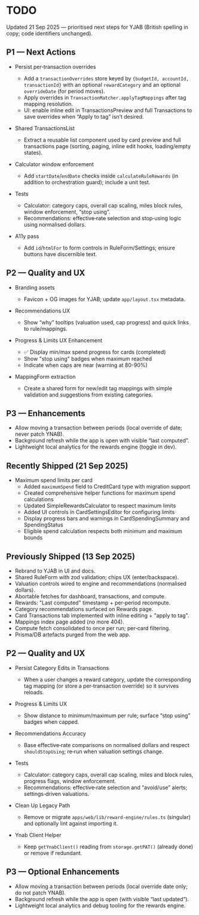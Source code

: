# TODO

Updated 21 Sep 2025 — prioritised next steps for YJAB (British spelling in copy; code identifiers unchanged).

## P1 — Next Actions
- Persist per‑transaction overrides
  - Add a `transactionOverrides` store keyed by `{budgetId, accountId, transactionId}` with an optional `rewardCategory` and an optional `overrideDate` (for period moves).
  - Apply overrides in `TransactionMatcher.applyTagMappings` after tag mapping resolution.
  - UI: enable inline edit in TransactionsPreview and full Transactions to save overrides when “Apply to tag” isn’t desired.

- Shared TransactionsList
  - Extract a reusable list component used by card preview and full transactions page (sorting, paging, inline edit hooks, loading/empty states).

- Calculator window enforcement
  - Add `startDate`/`endDate` checks inside `calculateRuleRewards` (in addition to orchestration guard); include a unit test.

- Tests
  - Calculator: category caps, overall cap scaling, miles block rules, window enforcement, “stop using”.
  - Recommendations: effective‑rate selection and stop‑using logic using normalised dollars.

- A11y pass
  - Add `id`/`htmlFor` to form controls in RuleForm/Settings; ensure buttons have discernible text.

## P2 — Quality and UX
- Branding assets
  - Favicon + OG images for YJAB; update `app/layout.tsx` metadata.

- Recommendations UX
  - Show “why” tooltips (valuation used, cap progress) and quick links to rule/mappings.

- Progress & Limits UX Enhancement
  - ✅ Display min/max spend progress for cards (completed)
  - Show "stop using" badges when maximum reached
  - Indicate when caps are near (warning at 80-90%)

- MappingForm extraction
  - Create a shared form for new/edit tag mappings with simple validation and suggestions from existing categories.

## P3 — Enhancements
- Allow moving a transaction between periods (local override of date; never patch YNAB).
- Background refresh while the app is open with visible “last computed”.
- Lightweight local analytics for the rewards engine (toggle in dev).

## Recently Shipped (21 Sep 2025)
- Maximum spend limits per card
  - Added `maximumSpend` field to CreditCard type with migration support
  - Created comprehensive helper functions for maximum spend calculations
  - Updated SimpleRewardsCalculator to respect maximum limits
  - Added UI controls in CardSettingsEditor for configuring limits
  - Display progress bars and warnings in CardSpendingSummary and SpendingStatus
  - Eligible spend calculation respects both minimum and maximum bounds

## Previously Shipped (13 Sep 2025)
- Rebrand to YJAB in UI and docs.
- Shared RuleForm with zod validation; chips UX (enter/backspace).
- Valuation controls wired to engine and recommendations (normalised dollars).
- Abortable fetches for dashboard, transactions, and compute.
- Rewards: "Last computed" timestamp + per‑period recompute.
- Category recommendations surfaced on Rewards page.
- Card Transactions tab implemented with inline editing + "apply to tag".
- Mappings index page added (no more 404).
- Compute fetch consolidated to once per run; per‑card filtering.
- Prisma/DB artefacts purged from the web app.

## P2 — Quality and UX
- Persist Category Edits in Transactions
  - When a user changes a reward category, update the corresponding tag mapping (or store a per‑transaction override) so it survives reloads.

- Progress & Limits UX
  - Show distance to minimum/maximum per rule; surface “stop using” badges when capped.

- Recommendations Accuracy
  - Base effective‑rate comparisons on normalised dollars and respect `shouldStopUsing`; re‑run when valuation settings change.

- Tests
  - Calculator: category caps, overall cap scaling, miles and block rules, progress flags, window enforcement.
  - Recommendations: effective‑rate selection and “avoid/use” alerts; settings‑driven valuations.

- Clean Up Legacy Path
  - Remove or migrate `apps/web/lib/reward-engine/rules.ts` (singular) and optionally lint against importing it.

- Ynab Client Helper
  - Keep `getYnabClient()` reading from `storage.getPAT()` (already done) or remove if redundant.

## P3 — Optional Enhancements
- Allow moving a transaction between periods (local override date only; do not patch YNAB).
- Background refresh while the app is open (with visible “last updated”).
- Lightweight local analytics and debug tooling for the rewards engine.
